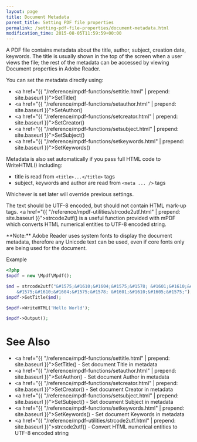 ```yaml
---
layout: page
title: Document Metadata
parent_title: Setting PDF file properties
permalink: /setting-pdf-file-properties/document-metadata.html
modification_time: 2015-08-05T11:59:59+00:00
---
```


A PDF file contains metadata about the title, author, subject, creation date, keywords. The title is usually shown
in the top of the screen when a user views the file; the rest of the metadata can be accessed by viewing Document
properties in Adobe Reader.

You can set the metadata directly using:

- <a href="{{ "/reference/mpdf-functions/settitle.html" | prepend: site.baseurl }}">SetTitle()</a>
- <a href="{{ "/reference/mpdf-functions/setauthor.html" | prepend: site.baseurl }}">SetAuthor()</a>
- <a href="{{ "/reference/mpdf-functions/setcreator.html" | prepend: site.baseurl }}">SetCreator()</a>
- <a href="{{ "/reference/mpdf-functions/setsubject.html" | prepend: site.baseurl }}">SetSubject()</a>
- <a href="{{ "/reference/mpdf-functions/setkeywords.html" | prepend: site.baseurl }}">SetKeywords()</a>

Metadata is also set automatically if you pass full HTML code to WriteHTML() including:

* title is read from `<title>...</title>` tags
* subject, keywords and author are read from `<meta ... />` tags

Whichever is set later will override previous settings.

The text should be UTF-8 encoded, but should not contain HTML mark-up tags.
<a href="{{ "/reference/mpdf-utilities/strcode2utf.html" | prepend: site.baseurl }}">strcode2utf()</a> is a useful
function provided with mPDF which converts HTML numerical entities to UTF-8 encoded string.

<div class="alert alert-info" role="alert" markdown="1">
  **Note:** Adobe Reader uses system fonts to display the
  document metadata, therefore any Unicode text can be used, even if core fonts only are being used for the
  document.
</div>

Example

```php
<?php
$mpdf = new \Mpdf\Mpdf();

$md = strcode2utf("&#1575;&#1610;&#1604;&#1575;&#1578; &#1601;&#1610;&#1605;&#1575; 
    &#1575;&#1610;&#1604;&#1575;&#1578; &#1601;&#1610;&#1605;&#1575;");
$mpdf->SetTitle($md);

$mpdf->WriteHTML('Hello World');

$mpdf->Output();

```

# See Also

- <a href="{{ "/reference/mpdf-functions/settitle.html" | prepend: site.baseurl }}">SetTitle()</a> - Set document Title in metadata
- <a href="{{ "/reference/mpdf-functions/setauthor.html" | prepend: site.baseurl }}">SetAuthor()</a> - Set document Author in metadata
- <a href="{{ "/reference/mpdf-functions/setcreator.html" | prepend: site.baseurl }}">SetCreator()</a> - Set document Creator in metadata
- <a href="{{ "/reference/mpdf-functions/setsubject.html" | prepend: site.baseurl }}">SetSubject()</a> - Set document Subject in metadata
- <a href="{{ "/reference/mpdf-functions/setkeywords.html" | prepend: site.baseurl }}">SetKeywords()</a> - Set document Keywords in metadata
- <a href="{{ "/reference/mpdf-utilities/strcode2utf.html" | prepend: site.baseurl }}">strcode2utf()</a> - Convert HTML numerical entities to UTF-8 encoded string
